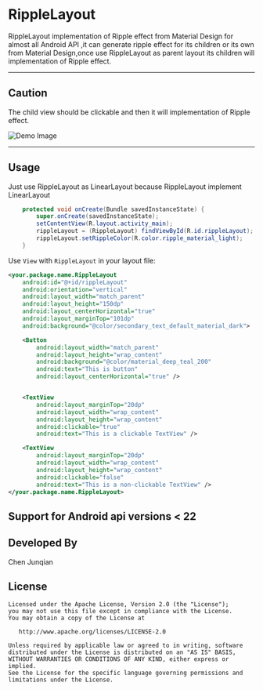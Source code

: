 # RippleLayout

RippleLayout implementation of Ripple effect from Material Design for almost all Android API ,it can generate ripple effect for its children or its own from Material Design,once use RippleLayout as parent layout its children will implementation of Ripple effect.

-------------------------
Caution
-------------------------
The child view should be clickable and then it will implementation of Ripple effect.


![Demo Image][1]

-------------------------
Usage
-----

Just use RippleLayout as LinearLayout because RippleLayout implement LinearLayout

```java
    protected void onCreate(Bundle savedInstanceState) {
        super.onCreate(savedInstanceState);
        setContentView(R.layout.activity_main);
        rippleLayout = (RippleLayout) findViewById(R.id.rippleLayout);
        rippleLayout.setRippleColor(R.color.ripple_material_light);
    }
```

Use `View` with `RippleLayout` in your layout file:

```xml
<your.package.name.RippleLayout
    android:id="@+id/rippleLayout"
    android:orientation="vertical"
    android:layout_width="match_parent"
    android:layout_height="150dp"
    android:layout_centerHorizontal="true"
    android:layout_marginTop="101dp"
    android:background="@color/secondary_text_default_material_dark">

    <Button
        android:layout_width="match_parent"
        android:layout_height="wrap_content"
        android:background="@color/material_deep_teal_200"
        android:text="This is button"
        android:layout_centerHorizontal="true" />


    <TextView
        android:layout_marginTop="20dp"
        android:layout_width="wrap_content"
        android:layout_height="wrap_content"
        android:clickable="true"
        android:text="This is a clickable TextView" />

    <TextView
        android:layout_marginTop="20dp"
        android:layout_width="wrap_content"
        android:layout_height="wrap_content"
        android:clickable="false"
        android:text="This is a non-clickable TextView" />
</your.package.name.RippleLayout>
```
Support for Android api versions <  22 
-----
Developed By
--------------------
Chen Junqian

License
-----------

```
Licensed under the Apache License, Version 2.0 (the "License");
you may not use this file except in compliance with the License.
You may obtain a copy of the License at

   http://www.apache.org/licenses/LICENSE-2.0

Unless required by applicable law or agreed to in writing, software
distributed under the License is distributed on an "AS IS" BASIS,
WITHOUT WARRANTIES OR CONDITIONS OF ANY KIND, either express or implied.
See the License for the specific language governing permissions and
limitations under the License.
```

[1]: https://github.com/chenjunqian/RippleLayout/blob/master/readme-image/Screen%20Recording.gif

